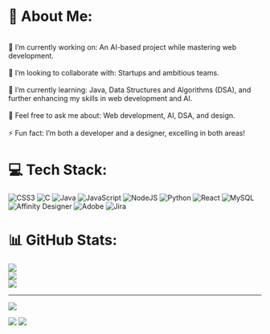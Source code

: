 # 💫 About Me:
<br>👯 I’m currently working on: An AI-based project while mastering web development.<br><br>🤝 I’m looking to collaborate with: Startups and ambitious teams.<br><br>🌱 I’m currently learning: Java, Data Structures and Algorithms (DSA), and further enhancing my skills in web development and AI.<br><br>💬 Feel free to ask me about: Web development, AI, DSA, and design.<br><br>⚡ Fun fact: I’m both a developer and a designer, excelling in both areas! 


# 💻 Tech Stack:
![CSS3](https://img.shields.io/badge/css3-%231572B6.svg?style=for-the-badge&logo=css3&logoColor=white) ![C](https://img.shields.io/badge/c-%2300599C.svg?style=for-the-badge&logo=c&logoColor=white) ![Java](https://img.shields.io/badge/java-%23ED8B00.svg?style=for-the-badge&logo=openjdk&logoColor=white) ![JavaScript](https://img.shields.io/badge/javascript-%23323330.svg?style=for-the-badge&logo=javascript&logoColor=%23F7DF1E) ![NodeJS](https://img.shields.io/badge/node.js-6DA55F?style=for-the-badge&logo=node.js&logoColor=white) ![Python](https://img.shields.io/badge/python-3670A0?style=for-the-badge&logo=python&logoColor=ffdd54) ![React](https://img.shields.io/badge/react-%2320232a.svg?style=for-the-badge&logo=react&logoColor=%2361DAFB) ![MySQL](https://img.shields.io/badge/mysql-4479A1.svg?style=for-the-badge&logo=mysql&logoColor=white) ![Affinity Designer](https://img.shields.io/badge/affinity%20desginer-%231B72BE.svg?style=for-the-badge&logo=affinity-designer&logoColor=white) ![Adobe](https://img.shields.io/badge/adobe-%23FF0000.svg?style=for-the-badge&logo=adobe&logoColor=white) ![Jira](https://img.shields.io/badge/jira-%230A0FFF.svg?style=for-the-badge&logo=jira&logoColor=white)
# 📊 GitHub Stats:
![](https://github-readme-stats.vercel.app/api?username=Aaqibsaifi&theme=dark&hide_border=false&include_all_commits=false&count_private=false)<br/>
![](https://github-readme-streak-stats.herokuapp.com/?user=Aaqibsaifi&theme=dark&hide_border=false)<br/>
![](https://github-readme-stats.vercel.app/api/top-langs/?username=Aaqibsaifi&theme=dark&hide_border=false&include_all_commits=false&count_private=false&layout=compact)

---
[![](https://visitcount.itsvg.in/api?id=Aaqibsaifi&icon=0&color=0)](https://visitcount.itsvg.in)

<!-- Proudly created with GPRM ( https://gprm.itsvg.in ) -->
[![](https://visitcount.itsvg.in/api?id=Aaqibsaifi&label=Profile%20Views&color=0&icon=2&pretty=true)](https://visitcount.itsvg.in)
<a href="https://visitcount.itsvg.in">
  <img src="https://visitcount.itsvg.in/api?id=Aaqibsaifi&label=Profile%20Views&color=0&icon=2&pretty=true" />
</a>